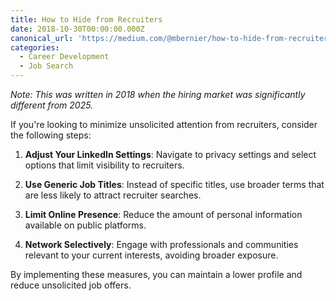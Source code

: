 ```yaml
---
title: How to Hide from Recruiters
date: 2018-10-30T00:00:00.000Z
canonical_url: 'https://medium.com/@mbernier/how-to-hide-from-recruiters-a5f11ff51bc8'
categories:
  - Career Development
  - Job Search
---
```


*Note: This was written in 2018 when the hiring market was significantly different from 2025.*

If you're looking to minimize unsolicited attention from recruiters, consider the following steps:

1. **Adjust Your LinkedIn Settings**: Navigate to privacy settings and select options that limit visibility to recruiters.

2. **Use Generic Job Titles**: Instead of specific titles, use broader terms that are less likely to attract recruiter searches.

3. **Limit Online Presence**: Reduce the amount of personal information available on public platforms.

4. **Network Selectively**: Engage with professionals and communities relevant to your current interests, avoiding broader exposure.

By implementing these measures, you can maintain a lower profile and reduce unsolicited job offers.
